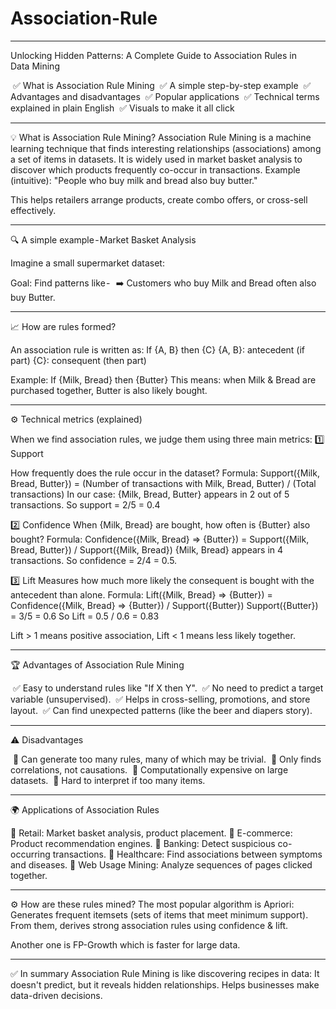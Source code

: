 # Association-Rule

---

Unlocking Hidden Patterns: A Complete Guide to Association Rules in Data Mining

 ✅ What is Association Rule Mining
 ✅ A simple step-by-step example
 ✅ Advantages and disadvantages
 ✅ Popular applications
 ✅ Technical terms explained in plain English
 ✅ Visuals to make it all click

---

💡 What is Association Rule Mining?
Association Rule Mining is a machine learning technique that finds interesting relationships (associations) among a set of items in datasets.
It is widely used in market basket analysis to discover which products frequently co-occur in transactions.
Example (intuitive):
"People who buy milk and bread also buy butter."

This helps retailers arrange products, create combo offers, or cross-sell effectively.

---

🔍 A simple example - Market Basket Analysis

Imagine a small supermarket dataset:

Goal: Find patterns like - 
 ➡️ Customers who buy Milk and Bread often also buy Butter.

---

📈 How are rules formed?

An association rule is written as:
If {A, B} then {C}
{A, B}: antecedent (if part)
{C}: consequent (then part)

Example:
If {Milk, Bread} then {Butter}
This means: when Milk & Bread are purchased together, Butter is also likely bought.

---

⚙️ Technical metrics (explained)

When we find association rules, we judge them using three main metrics:
1️⃣ Support

How frequently does the rule occur in the dataset?
Formula:
Support({Milk, Bread, Butter}) = 
(Number of transactions with Milk, Bread, Butter) / (Total transactions)
In our case:
{Milk, Bread, Butter} appears in 2 out of 5 transactions.
So support = 2/5 = 0.4

2️⃣ Confidence
When {Milk, Bread} are bought, how often is {Butter} also bought?
Formula:
Confidence({Milk, Bread} => {Butter}) = 
Support({Milk, Bread, Butter}) / Support({Milk, Bread})
{Milk, Bread} appears in 4 transactions.
So confidence = 2/4 = 0.5.

3️⃣ Lift
Measures how much more likely the consequent is bought with the antecedent than alone.
Formula:
Lift({Milk, Bread} => {Butter}) = 
Confidence({Milk, Bread} => {Butter}) / Support({Butter})
Support({Butter}) = 3/5 = 0.6
So Lift = 0.5 / 0.6 = 0.83

Lift > 1 means positive association, Lift < 1 means less likely together.

---

🏆 Advantages of Association Rule Mining

 ✅ Easy to understand rules like "If X then Y".
 ✅ No need to predict a target variable (unsupervised).
 ✅ Helps in cross-selling, promotions, and store layout.
 ✅ Can find unexpected patterns (like the beer and diapers story).

---

⚠️ Disadvantages

 🚫 Can generate too many rules, many of which may be trivial.
 🚫 Only finds correlations, not causations.
 🚫 Computationally expensive on large datasets.
 🚫 Hard to interpret if too many items.

---

🌍 Applications of Association Rules

 🔹 Retail: Market basket analysis, product placement.
 🔹 E-commerce: Product recommendation engines.
 🔹 Banking: Detect suspicious co-occurring transactions.
 🔹 Healthcare: Find associations between symptoms and diseases.
 🔹 Web Usage Mining: Analyze sequences of pages clicked together.

---

⚙️ How are these rules mined?
The most popular algorithm is Apriori:
Generates frequent itemsets (sets of items that meet minimum support).
From them, derives strong association rules using confidence & lift.

Another one is FP-Growth which is faster for large data.

---

✅ In summary
Association Rule Mining is like discovering recipes in data:
It doesn't predict, but it reveals hidden relationships.
Helps businesses make data-driven decisions.
